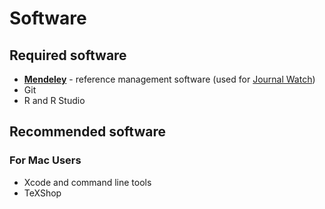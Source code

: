 # Software

## Required software

- [**Mendeley**](http://www.mendeley.com) - reference management software (used for [Journal Watch](journalWatch.md))
- Git
- R and R Studio

## Recommended software

### For Mac Users
- Xcode and command line tools
- TeXShop
